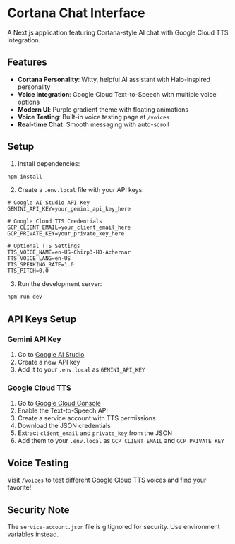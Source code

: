# Cortana Chat Interface

A Next.js application featuring Cortana-style AI chat with Google Cloud TTS integration.

## Features

- **Cortana Personality**: Witty, helpful AI assistant with Halo-inspired personality
- **Voice Integration**: Google Cloud Text-to-Speech with multiple voice options
- **Modern UI**: Purple gradient theme with floating animations
- **Voice Testing**: Built-in voice testing page at `/voices`
- **Real-time Chat**: Smooth messaging with auto-scroll

## Setup

1. Install dependencies:

```bash
npm install
```

2. Create a `.env.local` file with your API keys:

```
# Google AI Studio API Key
GEMINI_API_KEY=your_gemini_api_key_here

# Google Cloud TTS Credentials
GCP_CLIENT_EMAIL=your_client_email_here
GCP_PRIVATE_KEY=your_private_key_here

# Optional TTS Settings
TTS_VOICE_NAME=en-US-Chirp3-HD-Achernar
TTS_VOICE_LANG=en-US
TTS_SPEAKING_RATE=1.0
TTS_PITCH=0.0
```

3. Run the development server:

```bash
npm run dev
```

## API Keys Setup

### Gemini API Key

1. Go to [Google AI Studio](https://aistudio.google.com/)
2. Create a new API key
3. Add it to your `.env.local` as `GEMINI_API_KEY`

### Google Cloud TTS

1. Go to [Google Cloud Console](https://console.cloud.google.com/)
2. Enable the Text-to-Speech API
3. Create a service account with TTS permissions
4. Download the JSON credentials
5. Extract `client_email` and `private_key` from the JSON
6. Add them to your `.env.local` as `GCP_CLIENT_EMAIL` and `GCP_PRIVATE_KEY`

## Voice Testing

Visit `/voices` to test different Google Cloud TTS voices and find your favorite!

## Security Note

The `service-account.json` file is gitignored for security. Use environment variables instead.
